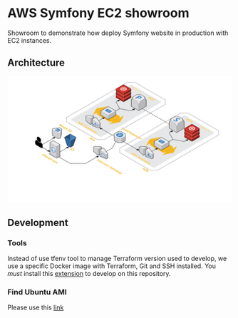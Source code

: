 # AWS Symfony EC2 showroom

Showroom to demonstrate how deploy Symfony website in production with EC2 instances.

## Architecture

![architecture](./docs/architecture.png)

## Development

### Tools

Instead of use tfenv tool to manage Terraform version used to develop, we use a specific Docker image with Terraform, Git and SSH installed.
You *must* install this [extension](https://marketplace.visualstudio.com/items?itemName=ms-vscode-remote.remote-containers) to develop on this repository.

### Find Ubuntu AMI

Please use this [link](https://cloud-images.ubuntu.com/locator/ec2/)
